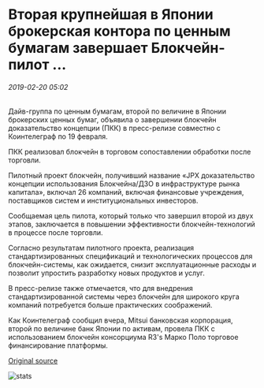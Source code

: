 # Вторая крупнейшая в Японии брокерская контора по ценным бумагам завершает Блокчейн-пилот ...

###### 2019-02-20 05:02

Дайв-группа по ценным бумагам, второй по величине в Японии брокерских ценных бумаг, объявила о завершении блокчейн доказательство концепции (ПКК) в пресс-релизе совместно с Коинтелеграф по 19 февраля.

ПКК реализовал блокчейн в торговом сопоставлении обработки после торговли.

Пилотный проект блокчейн, получивший название «JPX доказательство концепции использования Блокчейна/ДЗО в инфраструктуре рынка капитала», включал 26 компаний, включая финансовые учреждения, поставщиков систем и институциональных инвесторов.

Сообщаемая цель пилота, который только что завершил второй из двух этапов, заключается в повышении эффективности блокчейн-технологий в процессе после торговли.

Согласно результатам пилотного проекта, реализация стандартизированных спецификаций и технологических процессов для блокчейн-системы, как ожидается, снизит эксплуатационные расходы и позволит упростить разработку новых продуктов и услуг.

В пресс-релизе также отмечается, что для внедрения стандартизированной системы через блокчейн для широкого круга компаний потребуется больше практических соображений.

Как Коинтелеграф сообщил вчера, Mitsui банковская корпорация, второй по величине банк Японии по активам, провела ПКК с использованием блокчейн консорциума R3's Марко Поло торговое финансирование платформы.

[Original source](https://cointelegraph.com/news/japans-second-largest-securities-brokerage-daiwa-completes-blockchain-pilot)

![stats](https://c.statcounter.com/11760860/0/a89fa40b/1/ "stats")